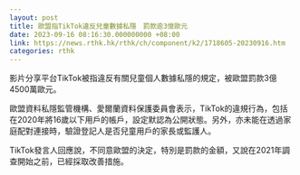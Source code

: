 ```yaml
---
layout: post
title: 歐盟指TikTok違反兒童數據私隱　罰款逾3億歐元
date: 2023-09-16 08:16:30.000000000 +08:00
link: https://news.rthk.hk/rthk/ch/component/k2/1718605-20230916.htm
categories: rthk
---
```


影片分享平台TikTok被指違反有關兒童個人數據私隱的規定，被歐盟罰款3億4500萬歐元。

歐盟資料私隱監管機構、愛爾蘭資料保護委員會表示，TikTok的違規行為，包括在2020年將16歲以下用戶的帳戶，設定默認為公開狀態。另外，亦未能在透過家庭配對連接時，驗證登記人是否兒童用戶的家長或監護人。

TikTok發言人回應說，不同意歐盟的決定，特別是罰款的金額，又說在2021年調查開始之前，已經採取改善措施。
